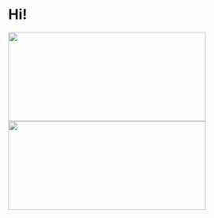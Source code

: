 # Hi!
<div>
  <img height="180em" width="400em" src="https://github-readme-stats.vercel.app/api?username=akatsuj1&count_private=true&show_icons=true&theme=github_dark" />
  <img height="180em" width="400em" src="https://github-readme-stats.vercel.app/api/top-langs/?username=akatsuj1&langs_count=6&layout=compact&theme=github_dark" />
</div>
